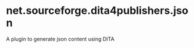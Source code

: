 net.sourceforge.dita4publishers.json
====================================

A plugin to generate json content using DITA
